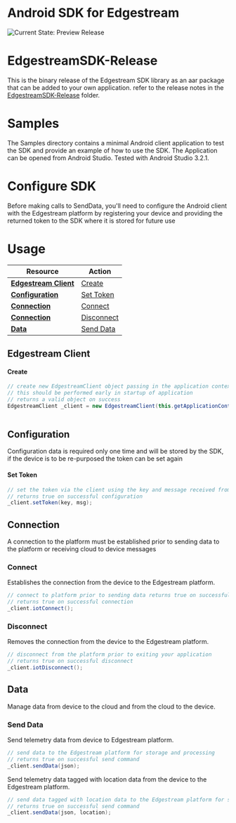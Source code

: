 # Android SDK for Edgestream

![Current State: Preview Release](https://img.shields.io/badge/Current_State-Preview_Release-brightgreen.svg) 

# EdgestreamSDK-Release

This is the binary release of the Edgestream SDK library as an aar package that can be added to your own application. refer to the release notes in the [EdgestreamSDK-Release](EdgestreamSDK-Release/) folder.

# Samples

The Samples directory contains a minimal Android client application to test the SDK and provide an example of how to use the SDK. The Application can be opened from Android Studio.  Tested with Android Studio 3.2.1.

# Configure SDK

Before making calls to SendData, you'll need to configure the Android client with the Edgestream platform by registering your device and providing the returned token to the SDK where it is stored for future use

# Usage

| Resource                                              | Action                                                |
| ----------------------------------------------------- | ----------------------------------------------------- |
| **[Edgestream Client](#edgestream-client)**           | [Create](#create)                                     |
| **[Configuration](#configuration)**                   | [Set Token](#set-token)                               |
| **[Connection](#connection)**                         | [Connect](#connect)                                   |
| **[Connection](#connection)**                         | [Disconnect](#disconnect)                             |
| **[Data](#data)**                                     | [Send Data](#send)                                    |



## Edgestream Client

#### Create
```java
// create new EdgestreamClient object passing in the application context as a parameter 
// this should be performed early in startup of application
// returns a valid object on success
EdgestreamClient _client = new EdgestreamClient(this.getApplicationContext());
	
```

## Configuration

Configuration data is required only one time and will be stored by the SDK, if the device is to be re-purposed the token can be set again

#### Set Token
```java
// set the token via the client using the key and message received from add device 
// returns true on successful configuration
_client.setToken(key, msg);

```

## Connection

A connection to the platform must be established prior to sending data to the platform or receiving cloud to device messages

### Connect

Establishes the connection from the device to the Edgestream platform.

```java
// connect to platform prior to sending data returns true on successful connection
// returns true on successful connection
_client.iotConnect();

```

### Disconnect

Removes the connection from the device to the Edgestream platform.


```java
// disconnect from the platform prior to exiting your application
// returns true on successful disconnect
_client.iotDisconnect();

```

## Data

Manage data from device to the cloud and from the cloud to the device.

### Send Data

Send telemetry data from device to Edgestream platform.

```java
// send data to the Edgestream platform for storage and processing
// returns true on successful send command
_client.sendData(json);

```

Send telemetry data tagged with location data from the device to the Edgestream platform.

```java
// send data tagged with location data to the Edgestream platform for storage and processing
// returns true on successful send command
_client.sendData(json, location);

```